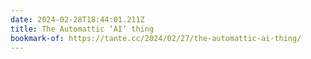 ```yaml
---
date: 2024-02-28T18:44:01.211Z
title: The Automattic ‘AI’ thing
bookmark-of: https://tante.cc/2024/02/27/the-automattic-ai-thing/
---
```


